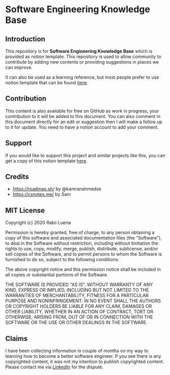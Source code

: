 # Software Engineering Knowledge Base

## Introduction

This repository is for **Software Engineering Knowledge Base** which is provided as notion template. This repository is used to allow community to contribute by adding new contents or providing suggestions in places we can improve.

It can also be used as a learning reference, but most people prefer to use notion template that can be found [here](https://www.notion.so/Software-Engineering-Knowledge-Base-v0-1-0-2b76ba62e7954194b00957f3b1916f70).

## Contribution

This content is also available for free on GitHub as work in progress, your contribution to it will be added to this document. You can also comment in this document directly for an edit or suggestion then I will make a follow up to it for update. You need to have a notion account to add your comment.

## Support

If you would like to support this project and similar projects like this, you can get a copy of this notion template [here](https://gumroad.com/l/rloza).

## Credits

- https://roadmap.sh/ by @kamranahmedse
- https://csnotes.me/ by Sam

## MIT License

Copyright (c) 2020 Rabii Luena

Permission is hereby granted, free of charge, to any person obtaining a copy
of this software and associated documentation files (the "Software"), to deal
in the Software without restriction, including without limitation the rights
to use, copy, modify, merge, publish, distribute, sublicense, and/or sell
copies of the Software, and to permit persons to whom the Software is
furnished to do so, subject to the following conditions:

The above copyright notice and this permission notice shall be included in all
copies or substantial portions of the Software.

THE SOFTWARE IS PROVIDED "AS IS", WITHOUT WARRANTY OF ANY KIND, EXPRESS OR IMPLIED, INCLUDING BUT NOT LIMITED TO THE WARRANTIES OF MERCHANTABILITY, FITNESS FOR A PARTICULAR PURPOSE AND NONINFRINGEMENT. IN NO EVENT SHALL THE AUTHORS OR COPYRIGHT HOLDERS BE LIABLE FOR ANY CLAIM, DAMAGES OR OTHER LIABILITY, WHETHER IN AN ACTION OF CONTRACT, TORT OR OTHERWISE, ARISING FROM, OUT OF OR IN CONNECTION WITH THE SOFTWARE OR THE USE OR OTHER DEALINGS IN THE
SOFTWARE.

## Claims

I have been collecting information in couple of months on my way to learning how to become a better software engineer. If you see there is any copyrighted content, it was not my intention to publish copyrighted content. Please contact me via [LinkedIn](https://www.linkedin.com/in/rbluena/) for the dispute.
